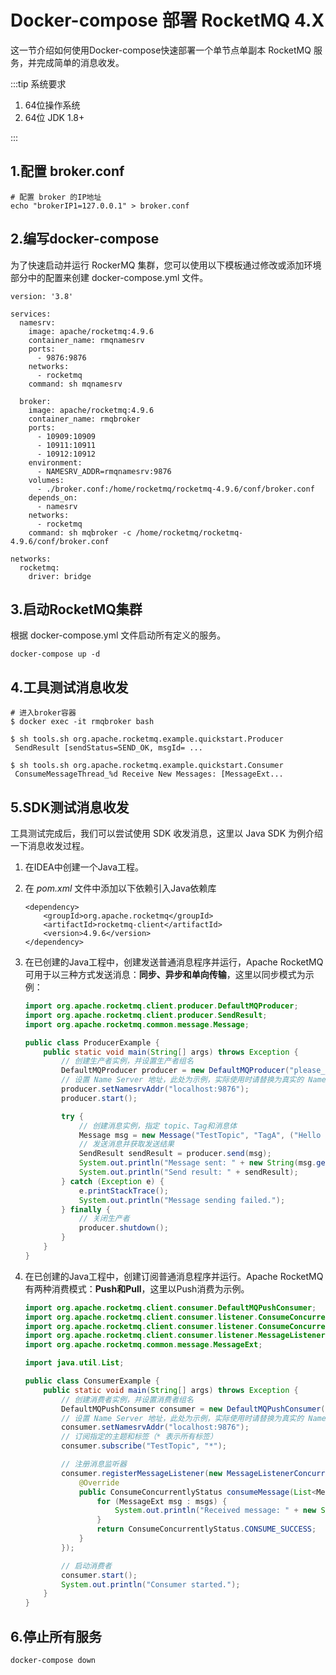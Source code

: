 # Docker-compose 部署 RocketMQ 4.X

这一节介绍如何使用Docker-compose快速部署一个单节点单副本 RocketMQ 服务，并完成简单的消息收发。

:::tip 系统要求

1. 64位操作系统
2. 64位 JDK 1.8+

:::
## 1.配置 broker.conf
```shell
# 配置 broker 的IP地址
echo "brokerIP1=127.0.0.1" > broker.conf
```

## 2.编写docker-compose
为了快速启动并运行 RockerMQ 集群，您可以使用以下模板通过修改或添加环境部分中的配置来创建 docker-compose.yml 文件。
```text
version: '3.8'

services:
  namesrv:
    image: apache/rocketmq:4.9.6
    container_name: rmqnamesrv
    ports:
      - 9876:9876
    networks:
      - rocketmq
    command: sh mqnamesrv

  broker:
    image: apache/rocketmq:4.9.6
    container_name: rmqbroker
    ports:
      - 10909:10909
      - 10911:10911
      - 10912:10912
    environment:
      - NAMESRV_ADDR=rmqnamesrv:9876
    volumes:
      - ./broker.conf:/home/rocketmq/rocketmq-4.9.6/conf/broker.conf
    depends_on:
      - namesrv
    networks:
      - rocketmq
    command: sh mqbroker -c /home/rocketmq/rocketmq-4.9.6/conf/broker.conf

networks:
  rocketmq:
    driver: bridge
```

## 3.启动RocketMQ集群
根据 docker-compose.yml 文件启动所有定义的服务。

```shell
docker-compose up -d
```

## 4.工具测试消息收发
```shell
# 进入broker容器
$ docker exec -it rmqbroker bash

$ sh tools.sh org.apache.rocketmq.example.quickstart.Producer
 SendResult [sendStatus=SEND_OK, msgId= ...

$ sh tools.sh org.apache.rocketmq.example.quickstart.Consumer
 ConsumeMessageThread_%d Receive New Messages: [MessageExt...
```

## 5.SDK测试消息收发

工具测试完成后，我们可以尝试使用 SDK 收发消息，这里以 Java SDK 为例介绍一下消息收发过程。

1. 在IDEA中创建一个Java工程。

2. 在 *pom.xml* 文件中添加以下依赖引入Java依赖库

   ```
   <dependency>
       <groupId>org.apache.rocketmq</groupId>
       <artifactId>rocketmq-client</artifactId>
       <version>4.9.6</version>
   </dependency>
   ```

3. 在已创建的Java工程中，创建发送普通消息程序并运行，Apache RocketMQ可用于以三种方式发送消息：**同步、异步和单向传输**，这里以同步模式为示例：

   ```java
   import org.apache.rocketmq.client.producer.DefaultMQProducer;
   import org.apache.rocketmq.client.producer.SendResult;
   import org.apache.rocketmq.common.message.Message;
   
   public class ProducerExample {
       public static void main(String[] args) throws Exception {
           // 创建生产者实例，并设置生产者组名
           DefaultMQProducer producer = new DefaultMQProducer("please_rename_unique_group_name");
           // 设置 Name Server 地址，此处为示例，实际使用时请替换为真实的 Name Server 地址
           producer.setNamesrvAddr("localhost:9876");
           producer.start();
   
           try {
               // 创建消息实例，指定 topic、Tag和消息体
               Message msg = new Message("TestTopic", "TagA", ("Hello RocketMQ").getBytes());
               // 发送消息并获取发送结果
               SendResult sendResult = producer.send(msg);
               System.out.println("Message sent: " + new String(msg.getBody()));
               System.out.println("Send result: " + sendResult);
           } catch (Exception e) {
               e.printStackTrace();
               System.out.println("Message sending failed.");
           } finally {
               // 关闭生产者
               producer.shutdown();
           }
       }
   }
   ```

4. 在已创建的Java工程中，创建订阅普通消息程序并运行。Apache RocketMQ 有两种消费模式：**Push和Pull**，这里以Push消费为示例。

   ```java
   import org.apache.rocketmq.client.consumer.DefaultMQPushConsumer;
   import org.apache.rocketmq.client.consumer.listener.ConsumeConcurrentlyContext;
   import org.apache.rocketmq.client.consumer.listener.ConsumeConcurrentlyStatus;
   import org.apache.rocketmq.client.consumer.listener.MessageListenerConcurrently;
   import org.apache.rocketmq.common.message.MessageExt;
   
   import java.util.List;
   
   public class ConsumerExample {
       public static void main(String[] args) throws Exception {
           // 创建消费者实例，并设置消费者组名
           DefaultMQPushConsumer consumer = new DefaultMQPushConsumer("please_rename_unique_group_name");
           // 设置 Name Server 地址，此处为示例，实际使用时请替换为真实的 Name Server 地址
           consumer.setNamesrvAddr("localhost:9876");
           // 订阅指定的主题和标签（* 表示所有标签）
           consumer.subscribe("TestTopic", "*");
   
           // 注册消息监听器
           consumer.registerMessageListener(new MessageListenerConcurrently() {
               @Override
               public ConsumeConcurrentlyStatus consumeMessage(List<MessageExt> msgs, ConsumeConcurrentlyContext context) {
                   for (MessageExt msg : msgs) {
                       System.out.println("Received message: " + new String(msg.getBody()));
                   }
                   return ConsumeConcurrentlyStatus.CONSUME_SUCCESS;
               }
           });
   
           // 启动消费者
           consumer.start();
           System.out.println("Consumer started.");
       }
   }
   ```

## 6.停止所有服务

```shell
docker-compose down
```
